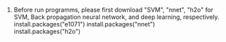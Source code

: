 1. Before run programms, please first download "SVM", "nnet", "h2o" for SVM, Back propagation neural network, and deep learning, respectively.
   install.packages("e1071")
   install.packages("nnet")
   install.packages("h2o")
